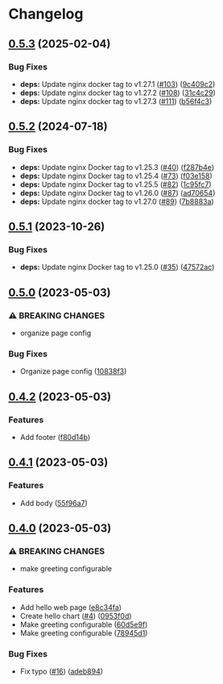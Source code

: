 # Changelog

## [0.5.3](https://github.com/Wielewout/helm-charts/compare/hello-0.5.2...hello-0.5.3) (2025-02-04)


### Bug Fixes

* **deps:** Update nginx docker tag to v1.27.1 ([#103](https://github.com/Wielewout/helm-charts/issues/103)) ([9c409c2](https://github.com/Wielewout/helm-charts/commit/9c409c2dccbadf381880746935b0215994259a51))
* **deps:** Update nginx docker tag to v1.27.2 ([#108](https://github.com/Wielewout/helm-charts/issues/108)) ([31c4c29](https://github.com/Wielewout/helm-charts/commit/31c4c29e1e88b5aedf4605e6ceb7e28305e12251))
* **deps:** Update nginx docker tag to v1.27.3 ([#111](https://github.com/Wielewout/helm-charts/issues/111)) ([b56f4c3](https://github.com/Wielewout/helm-charts/commit/b56f4c38ed8d3514ee37e3d25c99eda6c62fbc24))

## [0.5.2](https://github.com/Wielewout/helm-charts/compare/hello-0.5.1...hello-0.5.2) (2024-07-18)


### Bug Fixes

* **deps:** Update nginx Docker tag to v1.25.3 ([#40](https://github.com/Wielewout/helm-charts/issues/40)) ([f287b4e](https://github.com/Wielewout/helm-charts/commit/f287b4e99606bd5f277e3ca004e5dceeeabee319))
* **deps:** Update nginx Docker tag to v1.25.4 ([#73](https://github.com/Wielewout/helm-charts/issues/73)) ([f03e158](https://github.com/Wielewout/helm-charts/commit/f03e1587d6cd278c3fb4c4b3c7451199c704ccbc))
* **deps:** Update nginx Docker tag to v1.25.5 ([#82](https://github.com/Wielewout/helm-charts/issues/82)) ([1c95fc7](https://github.com/Wielewout/helm-charts/commit/1c95fc796603aa516733a0bc02d547e8e84764cd))
* **deps:** Update nginx Docker tag to v1.26.0 ([#87](https://github.com/Wielewout/helm-charts/issues/87)) ([ad70654](https://github.com/Wielewout/helm-charts/commit/ad70654f862c1e51bd5f0eaa44977f8b8a597473))
* **deps:** Update nginx docker tag to v1.27.0 ([#89](https://github.com/Wielewout/helm-charts/issues/89)) ([7b8883a](https://github.com/Wielewout/helm-charts/commit/7b8883a4a909d050e174682b02e19d29d539db7a))

## [0.5.1](https://github.com/Wielewout/helm-charts/compare/hello-0.5.0...hello-0.5.1) (2023-10-26)


### Bug Fixes

* **deps:** Update nginx Docker tag to v1.25.0 ([#35](https://github.com/Wielewout/helm-charts/issues/35)) ([47572ac](https://github.com/Wielewout/helm-charts/commit/47572acba73736beede94bc29b8b8a83fbf0e3db))

## [0.5.0](https://github.com/Wielewout/helm-charts/compare/hello-0.4.2...hello-0.5.0) (2023-05-03)


### ⚠ BREAKING CHANGES

* organize page config

### Bug Fixes

* Organize page config ([10838f3](https://github.com/Wielewout/helm-charts/commit/10838f31dd33048b28f0748cf55fc8cf009bfbb3))

## [0.4.2](https://github.com/Wielewout/helm-charts/compare/hello-0.4.1...hello-0.4.2) (2023-05-03)


### Features

* Add footer ([f80d14b](https://github.com/Wielewout/helm-charts/commit/f80d14b903dfcee6e0d4f26d083e9987b9d1acb5))

## [0.4.1](https://github.com/Wielewout/helm-charts/compare/hello-0.4.0...hello-v0.4.1) (2023-05-03)


### Features

* Add body ([55f96a7](https://github.com/Wielewout/helm-charts/commit/55f96a75bc3c62171ad2baec098379570874bb53))

## [0.4.0](https://github.com/Wielewout/helm-charts/compare/hello-0.3.1...hello-v0.4.0) (2023-05-03)


### ⚠ BREAKING CHANGES

* make greeting configurable

### Features

* Add hello web page ([e8c34fa](https://github.com/Wielewout/helm-charts/commit/e8c34fafbc81479f02c231e1b62c449387f440fa))
* Create hello chart ([#4](https://github.com/Wielewout/helm-charts/issues/4)) ([0953f0d](https://github.com/Wielewout/helm-charts/commit/0953f0d300441161ecdf20cfade2bb68414fe8ae))
* Make greeting configurable ([60d5e9f](https://github.com/Wielewout/helm-charts/commit/60d5e9f32806664d317750244e3848e66406a901))
* Make greeting configurable ([78945d1](https://github.com/Wielewout/helm-charts/commit/78945d1dcbb3cc4e13f73206c7d3cd733b03b8a5))


### Bug Fixes

* Fix typo ([#16](https://github.com/Wielewout/helm-charts/issues/16)) ([adeb894](https://github.com/Wielewout/helm-charts/commit/adeb8946b249b843051a7d2853af9e9f511d245c))
